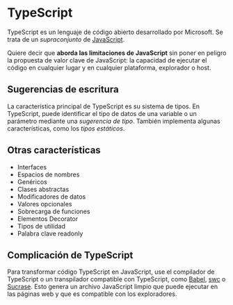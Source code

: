 # TypeScript

TypeScript es un lenguaje de código abierto desarrollado por Microsoft. Se trata de un _supraconjunto_ de [JavaScript](../01-JavaScript/JavaScript.md).

Quiere decir que **aborda las limitaciones de JavaScript** sin poner en peligro la propuesta de valor clave de JavaScript: la capacidad de ejecutar el código en cualquier lugar y en cualquier plataforma, explorador o host.

## Sugerencias de escritura

La característica principal de TypeScript es su sistema de tipos. En TypeScript, puede identificar el tipo de datos de una variable o un parámetro mediante una _sugerencia de tipo_. También implementa algunas características, como los _tipos estáticos_.

## Otras características

- Interfaces
- Espacios de nombres
- Genéricos
- Clases abstractas
- Modificadores de datos
- Valores opcionales
- Sobrecarga de funciones
- Elementos Decorator
- Tipos de utilidad
- Palabra clave readonly

## Complicación de TypeScript

Para transformar código TypeScript en JavaScript, use el compilador de TypeScript o un transpilador compatible con TypeScript, como [Babel](https://babeljs.io), [swc](https://swc.rs/docs/getting-started) o [Sucrase](https://github.com/alangpierce/sucrase). Esto genera un archivo JavaScript limpio que puede ejecutar en las páginas web y que es compatible con los exploradores.
